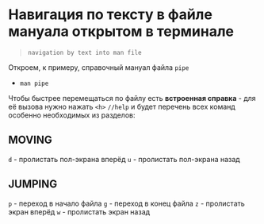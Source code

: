 # Навигация по тексту в файле мануала открытом в терминале

> `navigation by text into man file`

Откроем, к примеру, справочный мануал файла `pipe`

- `man pipe`

Чтобы быстрее перемещаться по файлу есть **встроенная справка** - для её вызова нужно нажать `<h>` `//help` и будет перечень всех команд особенно необходимых из разделов:

## MOVING

`d` - пролистать пол-экрана вперёд
`u` - пролистать пол-экрана назад

## JUMPING

`p` - переход в начало файла
`g` - переход в конец файла
`z` - пролистать экран вперёд
`w` - пролистать экран назад
